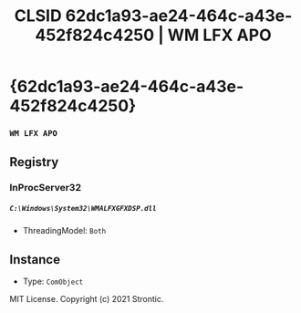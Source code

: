 ﻿---
title: "CLSID 62dc1a93-ae24-464c-a43e-452f824c4250 | WM LFX APO"
excerpt: What is COM-Object CLSID 62dc1a93-ae24-464c-a43e-452f824c4250?
---

# {62dc1a93-ae24-464c-a43e-452f824c4250}

### `WM LFX APO`

## Registry


### InProcServer32

##### `C:\Windows\System32\WMALFXGFXDSP.dll`
* ThreadingModel: `Both`

## Instance

* Type: `ComObject`

MIT License. Copyright (c) 2021 Strontic.


